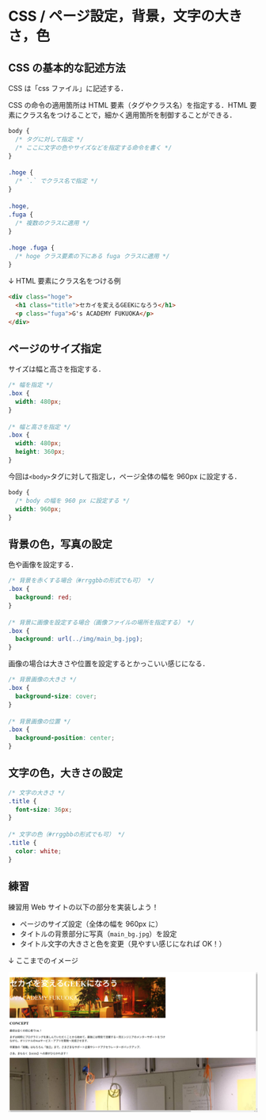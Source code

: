 # CSS / ページ設定，背景，文字の大きさ，色

## CSS の基本的な記述方法

CSS は「css ファイル」に記述する．

CSS の命令の適用箇所は HTML 要素（タグやクラス名）を指定する．HTML 要素にクラス名をつけることで，細かく適用箇所を制御することができる．

```css
body {
  /* タグに対して指定 */
  /* ここに文字の色やサイズなどを指定する命令を書く */
}

.hoge {
  /* `.` でクラス名で指定 */
}

.hoge,
.fuga {
  /* 複数のクラスに適用 */
}

.hoge .fuga {
  /* hoge クラス要素の下にある fuga クラスに適用 */
}
```

↓ HTML 要素にクラス名をつける例

```html
<div class="hoge">
  <h1 class="title">セカイを変えるGEEKになろう</h1>
  <p class="fuga">G's ACADEMY FUKUOKA</p>
</div>
```

## ページのサイズ指定

サイズは幅と高さを指定する．

```css
/* 幅を指定 */
.box {
  width: 480px;
}

/* 幅と高さを指定 */
.box {
  width: 480px;
  height: 360px;
}
```

今回は`<body>`タグに対して指定し，ページ全体の幅を 960px に設定する．

```css
body {
  /* body の幅を 960 px に設定する */
  width: 960px;
}
```

## 背景の色，写真の設定

色や画像を設定する．

```css
/* 背景を赤くする場合（#rrggbbの形式でも可） */
.box {
  background: red;
}

/* 背景に画像を設定する場合（画像ファイルの場所を指定する） */
.box {
  background: url(../img/main_bg.jpg);
}
```

画像の場合は大きさや位置を設定するとかっこいい感じになる．

```css
/* 背景画像の大きさ */
.box {
  background-size: cover;
}

/* 背景画像の位置 */
.box {
  background-position: center;
}
```

## 文字の色，大きさの設定

```css
/* 文字の大きさ */
.title {
  font-size: 36px;
}

/* 文字の色（#rrggbbの形式でも可） */
.title {
  color: white;
}
```

## 練習

練習用 Web サイトの以下の部分を実装しよう！

- ページのサイズ設定（全体の幅を 960px に）
- タイトルの背景部分に写真（`main_bg.jpg`）を設定
- タイトル文字の大きさと色を変更（見やすい感じになれば OK！）

↓ ここまでのイメージ

![css前半の完成イメージ](./img/html_css_work_css.png)

